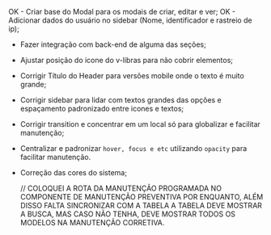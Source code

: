 OK - Criar base do Modal para os modais de criar, editar e ver;
OK - Adicionar dados do usuário no sidebar (Nome, identificador e rastreio de ip);
- Fazer integração com back-end de alguma das seções;
- Ajustar posição do icone do v-libras para não cobrir elementos;
- Corrigir Título do Header para versões mobile onde o texto é muito grande;
- Corrigir sidebar para lidar com textos grandes das opções e espaçamento padronizado entre icones e textos;
- Corrigir transition e concentrar em um local só para globalizar e facilitar manutenção;
- Centralizar e padronizar `hover, focus e etc` utilizando `opacity` para facilitar manutenção.
- Correção das cores do sistema;

  // COLOQUEI A ROTA DA MANUTENÇÃO PROGRAMADA NO COMPONENTE DE
  MANUTENÇÃO PREVENTIVA POR ENQUANTO, ALÉM DISSO FALTA SINCRONIZAR COM A TABELA
  A TABELA DEVE MOSTRAR A BUSCA, MAS CASO NÃO TENHA, DEVE MOSTRAR TODOS OS MODELOS NA MANUTENÇÃO CORRETIVA.